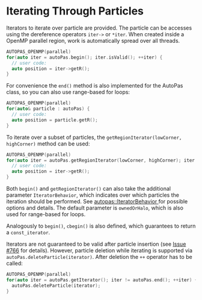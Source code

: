# Iterating Through Particles
Iterators to iterate over particle are provided.
The particle can be accesses using the dereference operators `iter->` or `*iter`.
When created inside a OpenMP parallel region, work is automatically spread over all threads.
```cpp
AUTOPAS_OPENMP(parallel)
for(auto iter = autoPas.begin(); iter.isValid(); ++iter) {
  // user code:
  auto position = iter->getR();
}
```

For convenience the `end()` method is also implemented for the AutoPas class, so you can also use range-based for loops:
```cpp
AUTOPAS_OPENMP(parallel)
for(auto& particle : autoPas) {
  // user code:
  auto position = particle.getR();
}
```

To iterate over a subset of particles, the `getRegionIterator(lowCorner, highCorner)` method can be used:
```cpp
AUTOPAS_OPENMP(parallel)
for(auto iter = autoPas.getRegionIterator(lowCorner, highCorner); iter != autoPas.end(); ++iter) {
  // user code:
  auto position = iter->getR();
}
```

Both `begin()` and `getRegionIterator()` can also take the additional parameter `IteratorBehavior`,
which indicates over which particles the iteration should be performed. See [autopas::IteratorBehavior
](https://autopas.github.io/doxygen_documentation/git-master/classautopas_1_1options_1_1IteratorBehavior.html) for possible options and details.
The default parameter is `ownedOrHalo`, which is also used for range-based for loops.

Analogously to `begin()`, `cbegin()` is also defined, which guarantees to return a `const_iterator`.

Iterators are not guaranteed to be valid after particle insertion (see [Issue #766](https://github.com/AutoPas/AutoPas/issues/766) for details).
However, particle deletion while iterating is supported via `autoPas.deleteParticle(iterator)`. 
After deletion the `++` operator has to be called:
```cpp
AUTOPAS_OPENMP(parallel)
for(auto iter = autoPas.getIterator(); iter != autoPas.end(); ++iter) {
  autoPas.deleteParticle(iterator);
}
```